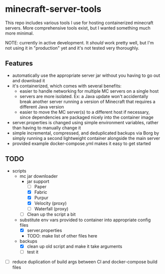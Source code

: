 # minecraft-server-tools

This repo includes various tools I use for hosting containerized minecraft servers.
More comprehensive tools exist, but I wanted something much more minimal.

NOTE: currently in active development. It *should* work pretty well, but I'm not using it in "production" yet and it's not tested very thoroughly.

## Features

- automatically use the appropriate server jar without you having to go out and download it
- it's containerized, which comes with several benefits:
	- easier to handle networking for multiple MC servers on a single host
	- servers are more isolated. Ex: a Java update won't accidentally break another server running a version of Minecraft that requires a different Java version
	- easier to move the MC server(s) to a different host if necessary, since dependencies are packaged nicely into the container image
- server.properties is changed using simple environment variables, rather than having to manually change it
- simple incremental, compressed, and deduplicated backups via Borg by simply running a second lightweight container alongside the main server
- provided example docker-compose.yml makes it easy to get started

## TODO

- scripts
    - mc jar downloader
        - jar support
            - [ ] Paper
            - [X] Fabric
            - [X] Purpur
            - [X] Velocity (proxy)
            - [ ] Waterfall (proxy)
        - [ ] Clean up the script a bit
    - substitute env vars provided to container into appropriate config files
		- [X] server.properties
        - TODO: make list of other files here
    - backups
        - [x] clean up old script and make it take arguments
        - [ ] test it

- [ ] reduce duplication of build args between CI and docker-compose build files
